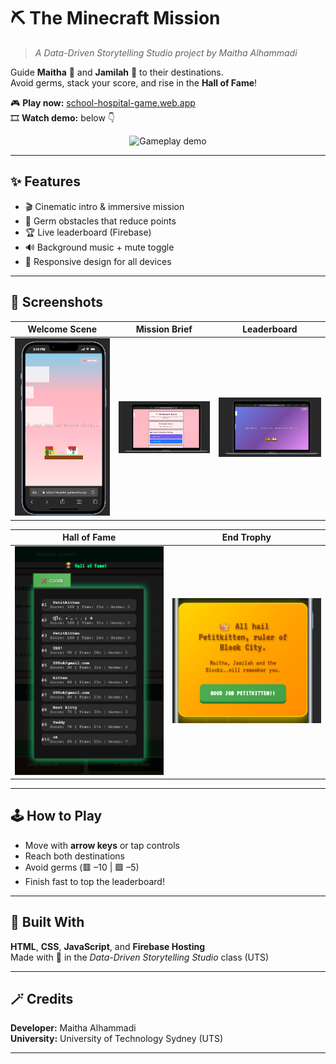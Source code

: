# ⛏️ The Minecraft Mission
> *A Data-Driven Storytelling Studio project by Maitha Alhammadi*

Guide **Maitha** 🏫 and **Jamilah** 🏥 to their destinations.  
Avoid germs, stack your score, and rise in the **Hall of Fame**!

🎮 **Play now:** [school-hospital-game.web.app](https://school-hospital-game.web.app)  
🎞️ **Watch demo:** below 👇  

<p align="center">
  <img src="docs/media/demo.gif" width="700" alt="Gameplay demo">
</p>

---

## ✨ Features
- 🎬 Cinematic intro & immersive mission
- 🦠 Germ obstacles that reduce points
- 🏆 Live leaderboard (Firebase)
- 🔊 Background music + mute toggle
- 📱 Responsive design for all devices

---

## 📸 Screenshots
| Welcome Scene | Mission Brief | Leaderboard |
|:--:|:--:|:--:|
| <img src="docs/media/scene_welcome.png" width="250"> | <img src="docs/media/mission_brief.png" width="250"> | <img src="docs/media/leaderboard.png" width="250"> |

| Hall of Fame | End Trophy |
|:--:|:--:|
| <img src="docs/media/hall_of_fame.png" width="250"> | <img src="docs/media/end_trophy.png" width="250"> |

---

## 🕹️ How to Play
- Move with **arrow keys** or tap controls  
- Reach both destinations  
- Avoid germs (🟥 –10 | 🟩 –5)  
- Finish fast to top the leaderboard!

---

## 🚀 Built With
**HTML**, **CSS**, **JavaScript**, and **Firebase Hosting**  
Made with 💚 in the *Data-Driven Storytelling Studio* class (UTS)

---

## 🪄 Credits
**Developer:** Maitha Alhammadi  
**University:** University of Technology Sydney (UTS)

---
